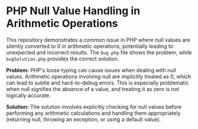 # PHP Null Value Handling in Arithmetic Operations

This repository demonstrates a common issue in PHP where null values are silently converted to 0 in arithmetic operations, potentially leading to unexpected and incorrect results. The `bug.php` file shows the problem, while `bugSolution.php` provides the correct solution.

**Problem:**
PHP's loose typing can cause issues when dealing with null values. Arithmetic operations involving null are implicitly treated as 0, which can lead to subtle and hard-to-debug errors.  This is especially problematic when null signifies the absence of a value, and treating it as zero is not logically accurate. 

**Solution:**
The solution involves explicitly checking for null values before performing any arithmetic calculations and handling them appropriately (returning null, throwing an exception, or using a default value).